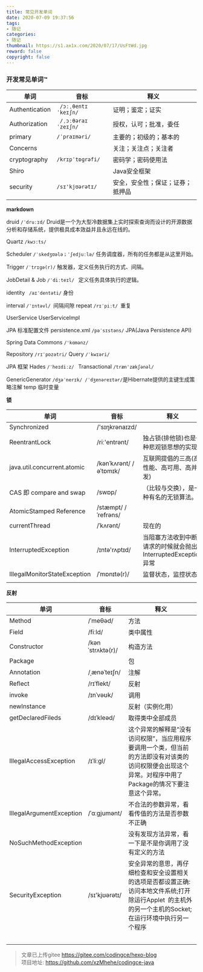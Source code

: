```yaml
---
title: 常见开发单词
date: 2020-07-09 19:37:56
tags:
- 随记
categories: 
- 随记
thumbnail: https://s1.ax1x.com/2020/07/17/UsFtWd.jpg
reward: false
copyright: false
---
```

### 开发常见单词™

| 单词  | 音标  | 释义  |
| ------------ | ------------ | ------------ |
|Authentication  | ``` /ɔːˌθentɪˈkeɪʃn/```  | 证明；鉴定；证实  |
|Authorization|``` /ˌɔːθəraɪˈzeɪʃn/```|授权，认可；批准，委任|
|primary|```/ˈpraɪməri/ ```|主要的；初级的；基本的|
|Concerns||关注；关注点；关注者|
|cryptography|```/krɪpˈtɒɡrəfi/``` |密码学；密码使用法|
|Shiro||Java安全框架|
|security| ```/sɪ'kjʊərətɪ/``` | 安全，安全性；保证；证券；抵押品|
||||
  

**markdown** 

druid  ```/ˈdruːɪd/``` Druid是一个为大型冷数据集上实时探索查询而设计的开源数据分析和存储系统，提供极具成本效益并且永远在线的。

Quartz ```/kwɔːts/``` 

Scheduler  ```/ˈskedʒʊələ；ˈʃedjuːlə/```   任务调度器，所有的任务都是从这里开始。

Trigger ```/ˈtrɪɡə(r)/``` 触发器，定义任务执行的方式、间隔。

JobDetail & Job ```/ˈdiːteɪl/ ``` 定义任务具体执行的逻辑。

identity ``` /aɪˈdentəti/``` 身份

interval ```/ˈɪntəvl/ ```间隔间隙 repeat ``` /rɪˈpiːt/  ```重复 

UserService     UserServiceImpl

JPA 标准配置文件 persistence.xml   ```/pəˈsɪstəns/```  JPA(Java Persistence API)  

Spring Data Commons  ```/'kɑmənz/```

Repository ```/rɪˈpɒzətri/```    Query ```/ˈkwɪəri/```

JPA 框架 Hades ```/ˈheɪdiːz/ ```  Transactional ``` /trænˈzækʃənəl/ ```

GenericGenerator  ``` /dʒəˈnerɪk/ /ˈdʒenəreɪtər/ ```是Hibernate提供的主键生成策略注解
temp 临时变量

**锁**

| 单词  | 音标  | 释义  |
| ------------ | ------------ | ------------ |
| Synchronized  | /'sɪŋkrənaɪzd/  |   |
| ReentrantLock  | /riː'entrənt/  | 独占锁(排他锁)也是一种悲观锁思想的实现  |
|  java.util.concurrent.atomic | /kənˈkʌrənt/   /əˈtɒmɪk/  |  互联网提倡的三高(高性能、高可用、高并发)  |
| CAS 即 compare and swap  | /swɒp/  | （比较与交换），是一种有名的无锁算法。  |
| AtomicStamped Reference  | /stæmpt/  /ˈrefrəns/  |   |
| currentThread  |  /ˈkʌrənt/   | 现在的  |
| InterruptedException  | /ɪntə'rʌptɪd/   | 当阻塞方法收到中断请求的时候就会抛出InterruptedException异常  |
| IllegalMonitorStateException  | /ˈmɒnɪtə(r)/  |   监督状态，监控状态 |
|   |   |   |




**反射**

| 单词  | 音标  | 释义  |
| ------------ | ------------ | ------------ |
| Method  | /ˈmeθəd/  | 方法  |
| Field  | /fiːld/  | 类中属性  |
| Constructor  | /kənˈstrʌktə(r)/  | 构造方法  |
| Package  |   |  包 |
| Annotation  | /ˌænəˈteɪʃn/  | 注解  |
| Reflect  | /rɪˈflekt/  | 反射  |
| invoke  | /ɪnˈvəʊk/  | 调用  |
| newInstance   |   | 反射（实例化用）  |
| getDeclaredFileds  | /dɪˈkleəd/  |  取得类中全部成员 |
| IllegalAccessException  | /ɪˈliːɡl/   |  这个异常的解释是”没有访问权限”，当应用程序要调用一个类，但当前的方法即没有对该类的访问权限便会出现这个异常。对程序中用了Package的情况下要注意这个异常。 |
| IllegalArgumentException  |  /ˈɑːɡjumənt/   | 不合法的参数异常，看看传值的方法是否参数不正确 |
| NoSuchMethodException  |   |  没有发现方法异常，看一下是不是你调用了没有定义的方法 |
| SecurityException  |  /sɪ'kjʊərətɪ/   |  安全异常的意思，再仔细检查和安全设置相关的选项是否都设置正确:访问本地文件系统;打开除运行Applet 的主机外的另一个主机的Socket;在运行环境中执行另一个程序 |
|   |   |   |
|   |   |   |
|   |   |   |
|   |   |   |
|   |   |   |





>文章已上传gitee https://gitee.com/codingce/hexo-blog   
>项目地址: https://github.com/xzMhehe/codingce-java